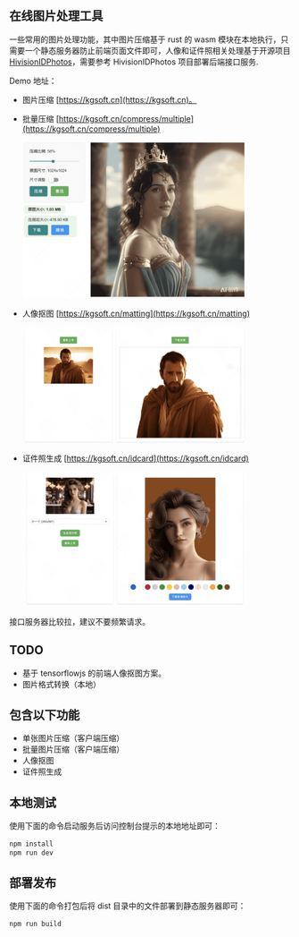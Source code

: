 ## 在线图片处理工具
一些常用的图片处理功能，其中图片压缩基于 rust 的 wasm 模块在本地执行，只需要一个静态服务器防止前端页面文件即可，人像和证件照相关处理基于开源项目 [HivisionIDPhotos](https://github.com/Zeyi-Lin/HivisionIDPhotos)，需要参考 HivisionIDPhotos 项目部署后端接口服务.

Demo 地址：
- 图片压缩 [https://kgsoft.cn](https://kgsoft.cn)。
- 批量压缩 [https://kgsoft.cn/compress/multiple](https://kgsoft.cn/compress/multiple)

  [<img src="public/test-comp.jpg" width="400" alt="kgsoft.cn">](https://kgsoft.cn)

- 人像抠图 [https://kgsoft.cn/matting](https://kgsoft.cn/matting)

  [<img src="public/matting.jpg" width="400" alt="kgsoft.cn">](https://kgsoft.cn)

- 证件照生成 [https://kgsoft.cn/idcard](https://kgsoft.cn/idcard)
  
  [<img src="public/test-idcard.jpg" width="400" alt="kgsoft.cn">](https://kgsoft.cn)

接口服务器比较拉，建议不要频繁请求。

## TODO
- 基于 tensorflowjs 的前端人像抠图方案。
- 图片格式转换（本地）

## 包含以下功能
- 单张图片压缩（客户端压缩）
- 批量图片压缩（客户端压缩）
- 人像抠图
- 证件照生成

## 本地测试
使用下面的命令启动服务后访问控制台提示的本地地址即可：
```
npm install
npm run dev
```

## 部署发布
使用下面的命令打包后将 dist 目录中的文件部署到静态服务器即可：
```
npm run build
```

